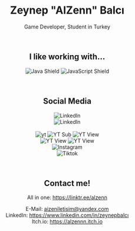 <span align="center">

# Zeynep "AlZenn" Balcı
 Game Developer, Student in Turkey

&nbsp;

## I like working with...
  ![Java Shield](https://img.shields.io/badge/C%23-blue?logo=c%23)
      ![JavaScript Shield](https://img.shields.io/badge/Java-informational?style=flat&logo=java&logoColor=white&color=F7DF1E)
    
&nbsp;

        
## Social Media
![LinkedIn](https://img.shields.io/badge/Itch.io%3A%20alzennn-red?logo=itchio&logoColor=white)<br>
![LinkedIn](https://img.shields.io/badge/LinkedIn%3A%20Zeynep%20Balc%C4%B1-blue?logo=linkedin&logoColor=white) 
 <br><br>
![yt](https://img.shields.io/badge/youtube%3A%20AlZenn-red?logo=youtube&logoColor=white&link=www.youtube.com%2FAlZenn)
![YT Sub](https://img.shields.io/youtube/channel/subscribers/UC9BMQLOn0q2xCsCNgTngAsQ)
![YT View](https://img.shields.io/youtube/channel/views/UC9BMQLOn0q2xCsCNgTngAsQ)<br>
![YT View](https://img.shields.io/badge/discord%3A%20pNHegP4Vxr-blue?logo=discord&logoColor=white&link=discord.gg%2FpNHegP4Vxr)
![YT View](https://img.shields.io/discord/728593834044424252) <br>
![Instagram](https://img.shields.io/badge/Instagram%3A%20alzenn0-pink?logo=instagram&logoColor=white) <br>
![Tiktok](https://img.shields.io/badge/tiktok%3A%20aalzenn-black?logo=tiktok&logoColor=white) <br>





&nbsp;

## Contact me!
All in one: https://linktr.ee/alzenn

E-Mail: aizeniletisim@yandex.com <br>
LinkedIn: https://www.linkedin.com/in/zeynepbalcı <br>
Itch.io: https://alzennn.itch.io <br>


</span>
